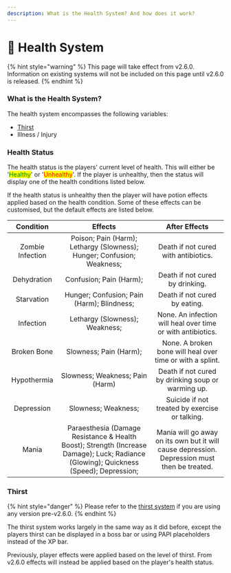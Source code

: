 ```yaml
---
description: What is the Health System? And how does it work?
---
```


# 💊 Health System

{% hint style="warning" %}
This page will take effect from v2.6.0. Information on existing systems will not be included on this page until v2.6.0 is released.
{% endhint %}

### What is the Health System?

The health system encompasses the following variables:

* [Thirst](thirst-system.md)
* Illness / Injury

### Health Status

The health status is the players' current level of health. This will either be '<mark style="color:green;">Healthy</mark>' or '<mark style="color:red;">Unhealthy</mark>'. If the player is unhealthy, then the status will display one of the health conditions listed below.

If the health status is unhealthy then the player will have potion effects applied based on the health condition. Some of these effects can be customised, but the default effects are listed below.

|     Condition     |                                                                 Effects                                                                |                                         After Effects                                        |
| :---------------: | :------------------------------------------------------------------------------------------------------------------------------------: | :------------------------------------------------------------------------------------------: |
|  Zombie Infection |                                 Poison; Pain (Harm); Lethargy (Slowness); Hunger; Confusion; Weakness;                                 |                             Death if not cured with antibiotics.                             |
|    Dehydration    |                                                         Confusion; Pain (Harm);                                                        |                                Death if not cured by drinking.                               |
|     Starvation    |                                               Hunger; Confusion; Pain (Harm); Blindness;                                               |                                 Death if not cured by eating.                                |
|     Infection     |                                                     Lethargy (Slowness); Weakness;                                                     |                  None. An infection will heal over time or with antibiotics.                 |
|    Broken Bone    |                                                         Slowness; Pain (Harm);                                                         |                   None. A broken bone will heal over time or with a splint.                  |
|    Hypothermia    |                                                     Slowness; Weakness; Pain (Harm)                                                    |                      Death if not cured by drinking soup or warming up.                      |
|     Depression    |                                                           Slowness; Weakness;                                                          |                        Suicide if not treated by exercise or talking.                        |
|       Mania       | Paraesthesia (Damage Resistance & Health Boost);  Strength (Increase Damage); Luck; Radiance (Glowing); Quickness (Speed); Depression; | Mania will go away on its own but it will cause depression. Depression must then be treated. |

### Thirst

{% hint style="danger" %}
Please refer to the [thirst system](../thirst-system-legacy.md) if you are using any version pre-v2.6.0.
{% endhint %}

The thirst system works largely in the same way as it did before, except the players thirst can be displayed in a boss bar or using PAPI placeholders instead of the XP bar.

Previously, player effects were applied based on the level of thirst. From v2.6.0 effects will instead be applied based on the player's health status.
